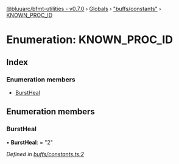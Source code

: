 [@bluuarc/bfmt-utilities - v0.7.0](../README.md) › [Globals](../globals.md) › ["buffs/constants"](../modules/_buffs_constants_.md) › [KNOWN_PROC_ID](_buffs_constants_.known_proc_id.md)

# Enumeration: KNOWN_PROC_ID

## Index

### Enumeration members

* [BurstHeal](_buffs_constants_.known_proc_id.md#burstheal)

## Enumeration members

###  BurstHeal

• **BurstHeal**: = "2"

*Defined in [buffs/constants.ts:2](https://github.com/BluuArc/bfmt-utilities/blob/master/src/buffs/constants.ts#L2)*
